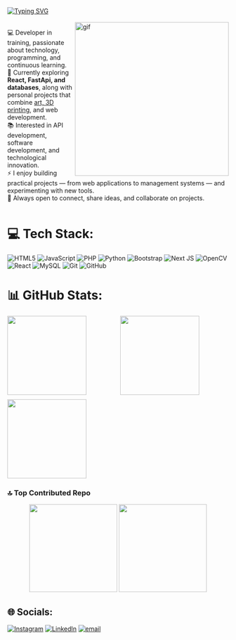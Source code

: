 <!-- 
    /\_____/\
   /  o   o  \
  ( ==  ^  == )
   )         (
  (           )
 ( (  )   (  ) )
(__(__)___(__)__)  Shamsiel... -->

<!-- Level 3: Not too Complicated -->
<div style="display: flex; align-items: center; justify-content: space-between;">
  <div>
    <a href="https://git.io/typing-svg"><img src="https://readme-typing-svg.herokuapp.com?font=Fira+Code&duration=4000&pause=900&color=F70000&center=true&multiline=true&width=650&height=60&lines=I'm+Nico!;A+code+Wizard%2C+turning+coffee+into+spells+of+software" alt="Typing SVG" /></a>   
    <br><br/>
    <img align="right" src="/assets/chainsaw-man-power-4.gif" alt="gif" width="350"/>
    <p>💻 Developer in training, passionate about technology, programming, and continuous learning.<br>
    🚀 Currently exploring <b>React, FastApi, and databases</b>, along with personal projects that combine <a href="https://github.com/tu-enlace">art, 3D printing</a>, and web development.<br>
    📚 Interested in API development, software development, and technological innovation.<br>
    ⚡ I enjoy building practical projects — from web applications to management systems — and experimenting with new tools.<br>
    🤝 Always open to connect, share ideas, and collaborate on projects.</p>
  </div>
</div>

# 💻 Tech Stack:
![HTML5](https://img.shields.io/badge/html5-%23E34F26.svg?style=flat&logo=html5&logoColor=white) ![JavaScript](https://img.shields.io/badge/javascript-%23323330.svg?style=flat&logo=javascript&logoColor=%23F7DF1E) ![PHP](https://img.shields.io/badge/php-%23777BB4.svg?style=flat&logo=php&logoColor=white) ![Python](https://img.shields.io/badge/python-3670A0?style=flat&logo=python&logoColor=ffdd54) ![Bootstrap](https://img.shields.io/badge/bootstrap-%238511FA.svg?style=flat&logo=bootstrap&logoColor=white) ![Next JS](https://img.shields.io/badge/Next-black?style=flat&logo=next.js&logoColor=white) ![OpenCV](https://img.shields.io/badge/opencv-%23white.svg?style=flat&logo=opencv&logoColor=white) ![React](https://img.shields.io/badge/react-%2320232a.svg?style=flat&logo=react&logoColor=%2361DAFB) ![MySQL](https://img.shields.io/badge/mysql-4479A1.svg?style=flat&logo=mysql&logoColor=white) ![Git](https://img.shields.io/badge/git-%23F05033.svg?style=flat&logo=git&logoColor=white) ![GitHub](https://img.shields.io/badge/github-%23121011.svg?style=flat&logo=github&logoColor=white)

# 📊 GitHub Stats:

<div align="center">

  <div style="display: grid; grid-template-columns: repeat(2, 1fr); gap: 10px;">
    <img src="https://github-readme-stats.vercel.app/api?username=nicoreadm&theme=radical&hide_border=false&include_all_commits=true&count_private=true" height="180px"/>
    <img src="https://nirzak-streak-stats.vercel.app/?user=nicoreadm&theme=radical&hide_border=false" height="180px"/>
    <img src="https://github-readme-stats.vercel.app/api/top-langs/?username=nicoreadm&theme=radical&hide_border=false&include_all_commits=true&count_private=true&layout=compact" height="180px"/>
  </div>

</div>

### 🔝 Top Contributed Repo  

<div align="center">

<img src="https://github-contributor-stats.vercel.app/api?username=nicoreadm&limit=5&theme=dark&combine_all_yearly_contributions=true" height="200px"/>
<a href="https://visitcount.itsvg.in">
  <img src="https://visitcount.itsvg.in/api?id=nicoreadm&icon=0&color=0" height="200px"/>
</a>

</div>


## 🌐 Socials:
[![Instagram](https://img.shields.io/badge/Instagram-%23E4405F.svg?logo=Instagram&logoColor=white)](https://instagram.com/nicom_read) [![LinkedIn](https://img.shields.io/badge/LinkedIn-%230077B5.svg?logo=linkedin&logoColor=white)](https://www.linkedin.com/in/nicolás-read-4640b0352) [![email](https://img.shields.io/badge/Email-D14836?logo=gmail&logoColor=white)](mailto:nicolasmunozread@gmail.com) 

<!-- Proudly created with GPRM ( https://gprm.itsvg.in ) -->

